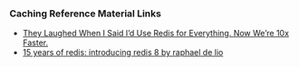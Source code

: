

### Caching Reference Material Links

- [They Laughed When I Said I’d Use Redis for Everything. Now We’re 10x Faster.](https://medium.com/@vardhanharsh8428/they-laughed-when-i-said-id-use-redis-for-everything-now-we-re-10x-faster-719780c29354)
- [15 years of redis: introducing redis 8 by raphael de lio](https://www.youtube.com/watch?v=J2ZFY9X7kZs)

